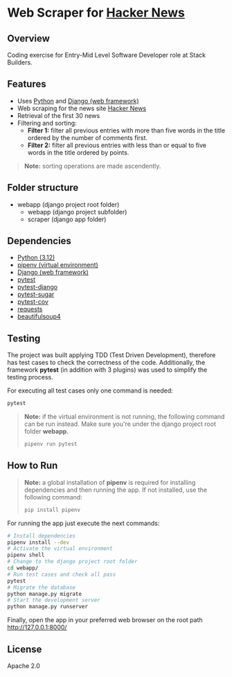 # Web Scraper for [Hacker News][hacker_news]

## Overview
Coding exercise for Entry-Mid Level Software Developer role at Stack Builders.

## Features
- Uses [Python][python] and [Django (web framework)][django]
- Web scraping for the news site [Hacker News][hacker_news]
- Retrieval of the first 30 news
- Filtering and sorting:
  - **Filter 1:** filter all previous entries with more than five words in the title ordered by the number of comments first.
  - **Filter 2:** filter all previous entries with less than or equal to five words in the title ordered by points.
> **Note:** sorting operations are made ascendently.

## Folder structure
- webapp (django project root folder)
    - webapp (django project subfolder)
    - scraper (django app folder)

## Dependencies
- [Python (3.12)][python]
- [pipenv (virtual environment)][pipenv]
- [Django (web framework)][django]
- [pytest][pytest]
- [pytest-django][pytest-django]
- [pytest-sugar][pytest-sugar]
- [pytest-cov][pytest-cov]
- [requests][requests]
- [beautifulsoup4][beautifulsoup4]

## Testing
The project was built applying TDD (Test Driven Development), therefore has test cases to check the correctness of the code. Additionally, the framework **pytest** (in addition with 3 plugins) was used to simplify the testing process.

For executing all test cases only one command is needed:
```bash
pytest
```
> **Note:** if the virtual environment is not running, the following command can be run instead. Make sure you're under the django project root folder **webapp**.
> ```bash
> pipenv run pytest
> ```

## How to Run
> **Note:** a global installation of **pipenv** is required for installing dependencies and then running the app. If not installed, use the following command:
> ```bash
> pip install pipenv
> ```
For running the app just execute the next commands:
```bash
# Install dependencies
pipenv install --dev
# Activate the virtual environment
pipenv shell
# Change to the django project root folder
cd webapp/
# Run test cases and check all pass
pytest
# Migrate the database
python manage.py migrate
# Start the development server
python manage.py runserver
```
Finally, open the app in your preferred web browser on the root path http://127.0.0.1:8000/

## License

Apache 2.0

[hacker_news]: <https://news.ycombinator.com/>
[python]: <https://www.python.org/>
[django]: <https://www.djangoproject.com/>
[pipenv]: <https://pipenv-es.readthedocs.io/>
[pytest]: <https://docs.pytest.org/>
[pytest-django]: <https://pytest-django.readthedocs.io/>
[pytest-sugar]: <https://pypi.org/project/pytest-sugar/>
[pytest-cov]: <https://pytest-cov.readthedocs.io/>
[requests]: <https://pypi.org/project/requests/>
[beautifulsoup4]: <https://pypi.org/project/beautifulsoup4/>
